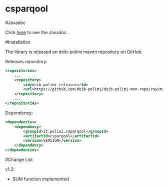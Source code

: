 csparqool
=========

#Javadoc

Click [here](http://deib-polimi.github.io/csparqool/) to see the Javadoc.

#Installation

The library is released on deib-polimi maven repository on GitHub.

Releases repository:
```xml
<repositories>
	...
	<repository>
        <id>deib-polimi-releases</id>
        <url>https://github.com/deib-polimi/deib-polimi-mvn-repo/raw/master/releases</url>
	</repository>
	...
</repositories>
```

Dependency:
```xml
<dependencies>
	<dependency>
		<groupId>it.polimi.csparqool</groupId>
		<artifactId>csparqool</artifactId>
		<version>VERSION</version>
	</dependency>
</dependencies>
```

#Change List

v1.2:

* SUM function implemented